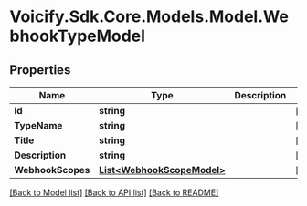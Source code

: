 # Voicify.Sdk.Core.Models.Model.WebhookTypeModel
## Properties

Name | Type | Description | Notes
------------ | ------------- | ------------- | -------------
**Id** | **string** |  | [optional] 
**TypeName** | **string** |  | [optional] 
**Title** | **string** |  | [optional] 
**Description** | **string** |  | [optional] 
**WebhookScopes** | [**List&lt;WebhookScopeModel&gt;**](WebhookScopeModel.md) |  | [optional] 

[[Back to Model list]](../README.md#documentation-for-models) [[Back to API list]](../README.md#documentation-for-api-endpoints) [[Back to README]](../README.md)

